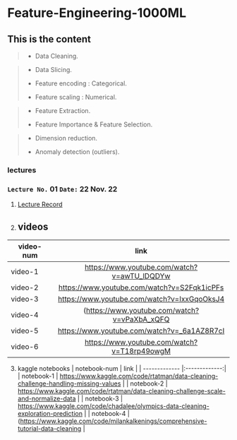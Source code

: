 # Feature-Engineering-1000ML

## This is the  content

> - Data Cleaning.

>- Data Slicing.
>
>- Feature encoding : Categorical.
>
>- Feature scaling : Numerical.

>- Feature Extraction.
>
>- Feature Importance & Feature Selection.

>- Dimension reduction.
>
>- Anomaly detection (outliers).





### lectures
### `Lecture No.` 01  `Date:` 22 Nov. 22 
1. [Lecture Record](https://www.youtube.com/watch?v=IJuoeOj1HFg)
2. ## videos

| video-num  | link |
| ------------- |:-------------:|
| video-1     | https://www.youtube.com/watch?v=awTU_lDQDYw     |
| video-2    | https://www.youtube.com/watch?v=S2Fqk1icPFs     |
| video-3      | https://www.youtube.com/watch?v=IxxGqoOksJ4     |
| video-4     | (https://www.youtube.com/watch?v=vPaXbA_xQFQ     |
| video-5     | https://www.youtube.com/watch?v=_6a1AZ8R7cI     |
| video-6     | https://www.youtube.com/watch?v=T18rp49owgM     |


3. kaggle notebooks
  | notebook-num  | link |
| ------------- |:-------------:|
| notebook-1     | https://www.kaggle.com/code/rtatman/data-cleaning-challenge-handling-missing-values     |
| notebook-2    | https://www.kaggle.com/code/rtatman/data-cleaning-challenge-scale-and-normalize-data     |
| notebook-3      | https://www.kaggle.com/code/chadalee/olympics-data-cleaning-exploration-prediction     |
| notebook-4     | (https://www.kaggle.com/code/milankalkenings/comprehensive-tutorial-data-cleaning     |
